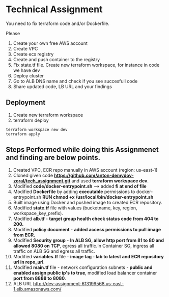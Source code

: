 # Technical Assignment
You need to fix terraform code and/or Dockerfile.

Please
1. Create your own free AWS account
2. Create VPC 
3. Create ecs registry
4. Create and push container to the registry
5. Fix state.tf file. Create new terraform workspace, for instance in code we have dev
6. Deploy cluster
7. Go to ALB DNS name and check if you see succesfull code
8. Share updated code, LB URL  and your findings



## Deployment
1. Create new terraform workspace
2. terraform deploy

```
terraform workspace new dev
terraform apply
```

## Steps Performed while doing this Assignmenet and finding are below points.

1. Created VPC, ECR repo manually in AWS account (region: us-east-1)
2. Cloned given code **https://github.com/anton-demydov-zoral/tech_assignment.git** and used **terraform workspace dev**.
3. Modified **code/docker-entrypoint.sh** --> added **fi at end of file**
4. Modified **Dockerfile** by adding **executable** permissions to docker-entrypoint.sh **RUN chmod +x /usr/local/bin/docker-entrypoint.sh**
5. Built image using Docker and pushed image to created ECR repository.
6. Modified **state.tf** file with values (bucketname, key, region, workspace_key_prefix).
7. Modified **alb.tf** - **target group health check status code from 404 to 200.**
8. Modified **policy document** - **added access permissions to pull image from ECR.**
9. Modified **Security group** - **In ALB SG, allow http port from 81 to 80 and allowed 8080 on TCP**, egress all traffic.In Container SG, ingress all traffic on ALB SG and egress all traffic.
10. Modified **variables.tf** file - **image tag - lab to latest and ECR repository url in repo_url**.
11. Modified **main.tf** file - network configuration subnets - **public and enabled assign public ip's to true**, modified load balancer container **port from 8888 to 8080**.
12. ALB URL http://dev-assignment-613199568.us-east-1.elb.amazonaws.com/


